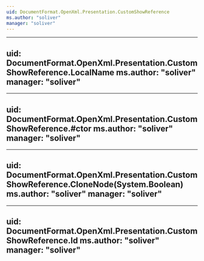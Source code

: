 ```yaml
---
uid: DocumentFormat.OpenXml.Presentation.CustomShowReference
ms.author: "soliver"
manager: "soliver"
---
```


---
uid: DocumentFormat.OpenXml.Presentation.CustomShowReference.LocalName
ms.author: "soliver"
manager: "soliver"
---

---
uid: DocumentFormat.OpenXml.Presentation.CustomShowReference.#ctor
ms.author: "soliver"
manager: "soliver"
---

---
uid: DocumentFormat.OpenXml.Presentation.CustomShowReference.CloneNode(System.Boolean)
ms.author: "soliver"
manager: "soliver"
---

---
uid: DocumentFormat.OpenXml.Presentation.CustomShowReference.Id
ms.author: "soliver"
manager: "soliver"
---

